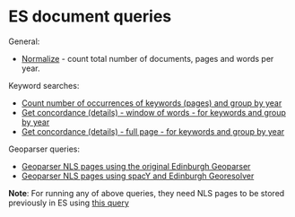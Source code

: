 # ES document queries

General:

* [Normalize](./normalize.md) - count total number of documents, pages and words per year.

Keyword searches:
* [Count number of occurrences of keywords (pages) and group by year](./keysearch_by_year.md)
* [Get concordance (details) - window of words - for keywords and group by year](./window_keysearch_concordance_by_date.md)
* [Get concordance (details) - full page - for keywords and group by year](./keysearch_by_year_details.md)

Geoparser queries:

* [Geoparser NLS pages using the original Edinburgh Geoparser](./geoparser_pages.md)
* [Geoparser NLS pages using spacY and Edinburgh Georesolver](./georesolution_pages.md)

**Note**: For running any of above queries, they need NLS pages to be stored previously in ES using [this query](../docs/nls/write_pages_df_es.md)


